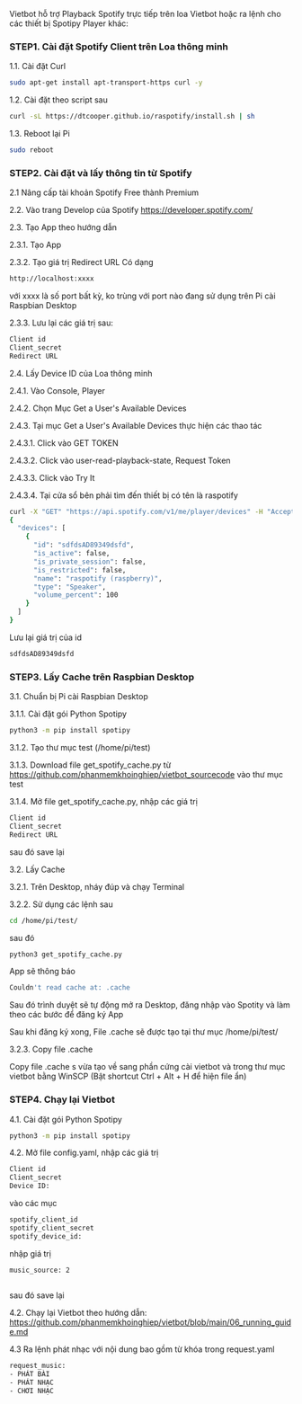 
Vietbot hỗ trợ Playback Spotify trực tiếp trên loa Vietbot hoặc ra lệnh cho các thiết bị Spotipy Player khác:

### STEP1. Cài đặt Spotify Client trên Loa thông minh

1.1. Cài đặt Curl

```sh
sudo apt-get install apt-transport-https curl -y 
```

1.2. Cài đặt theo script sau

```sh
curl -sL https://dtcooper.github.io/raspotify/install.sh | sh
```
1.3. Reboot lại Pi

```sh
sudo reboot
```

### STEP2. Cài đặt và lấy thông tin từ Spotify

2.1 Nâng cấp tài khoản Spotify Free thành Premium

2.2. Vào trang Develop của Spotify https://developer.spotify.com/

2.3. Tạo App theo hướng dẫn 

2.3.1. Tạo App

2.3.2. Tạo giá trị Redirect URL
Có dạng 

```sh
http://localhost:xxxx
```

với xxxx là số port bất kỳ, ko trùng với port nào đang sử dụng trên Pi cài Raspbian Desktop

2.3.3. Lưu lại các giá trị sau:

```sh
Client id
Client_secret 
Redirect URL
```
2.4. Lấy Device ID của Loa thông minh

2.4.1. Vào Console, Player

2.4.2. Chọn Mục  	Get a User's Available Devices

2.4.3. Tại mục Get a User's Available Devices thực hiện các thao tác

2.4.3.1. Click vào GET TOKEN

2.4.3.2. Click vào user-read-playback-state, Request Token

2.4.3.3. Click vào Try It

2.4.3.4. Tại cửa sổ bên phải tìm đến thiết bị có tên là raspotify

```sh
curl -X "GET" "https://api.spotify.com/v1/me/player/devices" -H "Accept: application/json" -H "Content-Type: application/json" -H "Authorization: Bearer sfsfdsfa43898493sfhisdffdsd3DJKJK34D"
{
  "devices": [
    {
      "id": "sdfdsAD89349dsfd",
      "is_active": false,
      "is_private_session": false,
      "is_restricted": false,
      "name": "raspotify (raspberry)",
      "type": "Speaker",
      "volume_percent": 100
    }
  ]
}
```
Lưu lại giá trị của id

```sh
sdfdsAD89349dsfd
```

### STEP3. Lấy Cache trên Raspbian Desktop

3.1. Chuẩn bị Pi cài Raspbian Desktop

3.1.1. Cài đặt gói Python Spotipy 

```sh
python3 -m pip install spotipy
```
3.1.2. Tạo thư mục test (/home/pi/test)

3.1.3. Download file get_spotify_cache.py từ https://github.com/phanmemkhoinghiep/vietbot_sourcecode vào thư mục test 

3.1.4. Mở file get_spotify_cache.py, nhập các giá trị 

```sh
Client id
Client_secret 
Redirect URL
```
sau đó save lại

3.2. Lấy Cache

3.2.1. Trên Desktop, nháy đúp và chạy Terminal

3.2.2. Sử dụng các lệnh sau

```sh
cd /home/pi/test/
```
sau đó

```sh
python3 get_spotify_cache.py
```
App sẽ thông báo

```sh
Couldn't read cache at: .cache
```
Sau đó trình duyệt sẽ tự động mở ra Desktop, đăng nhập vào Spotity và làm theo các bước để đăng ký App

Sau khi đăng ký xong, File .cache sẽ được tạo tại thư mục  /home/pi/test/

3.2.3. Copy file .cache

Copy file .cache s vừa tạo về sang phần cứng cài vietbot và trong thư mục vietbot bằng WinSCP (Bật shortcut Ctrl + Alt + H để hiện file ẩn)

### STEP4. Chạy lại Vietbot

4.1. Cài đặt gói Python Spotipy 

```sh
python3 -m pip install spotipy
```
4.2. Mở file config.yaml, nhập các giá trị 

```sh
Client id
Client_secret 
Device ID: 
```
vào các mục
```sh
spotify_client_id
spotify_client_secret
spotify_device_id: 
```
nhập giá trị
```sh
music_source: 2
 
```
 
sau đó save lại

4.2. Chạy lại Vietbot theo hướng dẫn: https://github.com/phanmemkhoinghiep/vietbot/blob/main/06_running_guide.md

4.3 Ra lệnh phát nhạc với nội dung bao gồm từ khóa trong request.yaml
```sh
request_music:
- PHÁT BÀI
- PHÁT NHẠC
- CHƠI NHẠC
 
```

